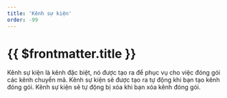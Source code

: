 ```yaml
---
title: 'Kênh sự kiện'
order: -99
---
```


# {{ $frontmatter.title }}

Kênh sự kiện là kênh đặc biệt, nó được tạo ra để phục vụ cho việc đóng gói các kênh chuyển mã. Kênh sự kiện sẽ được tạo ra tự động khi bạn tạo kênh đóng gói. Kênh sự kiện sẽ tự động bị xóa khi bạn xóa kênh đóng gói.
